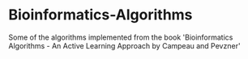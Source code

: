 # Bioinformatics-Algorithms
Some of the algorithms implemented from the book 'Bioinformatics Algorithms - An Active Learning Approach by Campeau and Pevzner'
